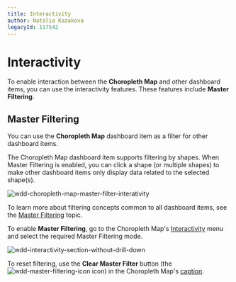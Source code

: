 ```yaml
---
title: Interactivity
author: Natalia Kazakova
legacyId: 117542
---
```

# Interactivity
To enable interaction between the **Choropleth Map** and other dashboard items, you can use the interactivity features. These features include **Master Filtering**.

## Master Filtering
You can use the **Choropleth Map** dashboard item as a filter for other dashboard items.

The Choropleth Map dashboard item supports filtering by shapes. When Master Filtering is enabled, you can click a shape (or multiple shapes) to make other dashboard items only display data related to the selected shape(s).

![wdd-choropleth-map-master-filter-interativity](../../../../images/img125414.png)

To learn more about filtering concepts common to all dashboard items, see the [Master Filtering](../../interactivity/master-filtering.md) topic.

To enable **Master Filtering**, go to the Choropleth Map's [Interactivity](../../ui-elements/dashboard-item-menu.md) menu and select the required Master Filtering mode.

![wdd-interactivity-section-without-drill-down](../../../../images/img125455.png)

To reset filtering, use the **Clear Master Filter** button (the ![wdd-master-filtering-icon](../../../../images/img125072.png) icon) in the Choropleth Map's [caption](../../dashboard-layout/dashboard-item-caption.md).